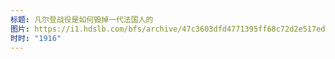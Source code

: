 ```yaml
---
标题: 凡尔登战役是如何毁掉一代法国人的
图片: https://i1.hdslb.com/bfs/archive/47c3603dfd4771395ff68c72d2e517eda6c26794.jpg@480w_300h_1c_!web-space-channel-video.webp
时时: "1916"
---
```

